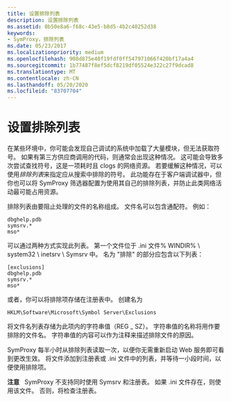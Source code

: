 ```yaml
---
title: 设置排除列表
description: 设置排除列表
ms.assetid: 0b50e8a6-f68c-43e5-b8d5-4b2c40252d38
keywords:
- SymProxy，排除列表
ms.date: 05/23/2017
ms.localizationpriority: medium
ms.openlocfilehash: 908d875e40f19fdf0ff547971066f420bf17a4a4
ms.sourcegitcommit: 1b77487f8ef5dcf8219df05524e322c27f9dcad8
ms.translationtype: MT
ms.contentlocale: zh-CN
ms.lasthandoff: 05/20/2020
ms.locfileid: "83707704"
---
```

# <a name="setting-up-exclusion-lists"></a>设置排除列表


在某些环境中，你可能会发现自己调试的系统中加载了大量模块，但无法获取符号。 如果有第三方供应商调用的代码，则通常会出现这种情况。 这可能会导致多次尝试查找符号，这是一项耗时且 clogs 的网络资源。 若要缓解这种情况，可以使用*排除列表*来指定应从搜索中排除的符号。 此功能存在于客户端调试器中，但你也可以将 SymProxy 筛选器配置为使用其自己的排除列表，并防止此类网络活动最可能占用资源。

排除列表由要阻止处理的文件的名称组成。 文件名可以包含通配符。 例如：

```console
dbghelp.pdb
symsrv.*
mso*
```

可以通过两种方式实现此列表。 第一个文件位于 .ini 文件% WINDIR% \\ system32 \\ inetsrv \\ Symsrv 中。 名为 "排除" 的部分应包含以下列表：

```console
[exclusions]
dbghelp.pdb
symsrv.*
mso*
```

或者，你可以将排除项存储在注册表中。 创建名为

```text
HKLM\Software\Microsoft\Symbol Server\Exclusions
```

将文件名列表存储为此项内的字符串值（REG \_ SZ）。 字符串值的名称将用作要排除的文件名。 字符串值的内容可以作为注释来描述排除文件的原因。

SymProxy 每半小时从排除列表读取一次，以便你无需重新启动 Web 服务即可看到更改生效。 将文件添加到注册表或 .ini 文件中的列表，并等待一小段时间，以便使用排除项。

**注意**   SymProxy 不支持同时使用 Symsrv 和注册表。 如果 .ini 文件存在，则使用该文件。 否则，将检查注册表。

 

 

 





